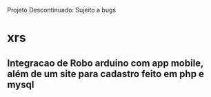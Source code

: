 Projeto Descontinuado: Sujeito a bugs
# xrs
## Integracao de Robo arduino com app mobile, além de um site para cadastro feito em php e mysql

